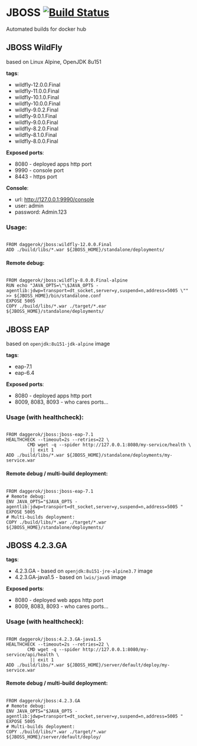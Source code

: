 # JBOSS [![Build Status](https://travis-ci.org/daggerok/jboss.svg?branch=master)](https://travis-ci.org/daggerok/jboss)
Automated builds for docker hub

## JBOSS WildFly
based on Linux Alpine, OpenJDK 8u151

**tags**:

- wildfly-12.0.0.Final
- wildfly-11.0.0.Final
- wildfly-10.1.0.Final
- wildfly-10.0.0.Final
- wildfly-9.0.2.Final
- wildfly-9.0.1.Final
- wildfly-9.0.0.Final
- wildfly-8.2.0.Final
- wildfly-8.1.0.Final
- wildfly-8.0.0.Final

**Exposed ports**:

- 8080 - deployed apps http port
- 9990 - console port
- 8443 - https port

**Console**:

- url: http://127.0.0.1:9990/console
- user: admin
- password: Admin.123

### Usage:

```

FROM daggerok/jboss:wildfly-12.0.0.Final
ADD ./build/libs/*.war ${JBOSS_HOME}/standalone/deployments/

```

#### Remote debug:

```

FROM daggerok/jboss:wildfly-8.0.0.Final-alpine
RUN echo "JAVA_OPTS=\"\$JAVA_OPTS -agentlib:jdwp=transport=dt_socket,server=y,suspend=n,address=5005 \"" >> ${JBOSS_HOME}/bin/standalone.conf
EXPOSE 5005
COPY ./build/libs/*.war ./target/*.ear ${JBOSS_HOME}/standalone/deployments/

```

## JBOSS EAP
based on `openjdk:8u151-jdk-alpine` image

**tags**:

- eap-7.1
- eap-6.4

**Exposed ports**:

- 8080 - deployed apps http port
- 8009, 8083, 8093 - who cares ports...

### Usage (with healthcheck):

```

FROM daggerok/jboss:jboss-eap-7.1
HEALTHCHECK --timeout=2s --retries=22 \
        CMD wget -q --spider http://127.0.0.1:8080/my-service/health \
         || exit 1
ADD ./build/libs/*.war ${JBOSS_HOME}/standalone/deployments/my-service.war

```

#### Remote debug / multi-build deployment:

```

FROM daggerok/jboss:jboss-eap-7.1
# Remote debug:
ENV JAVA_OPTS="$JAVA_OPTS -agentlib:jdwp=transport=dt_socket,server=y,suspend=n,address=5005 "
EXPOSE 5005
# Multi-builds deployment:
COPY ./build/libs/*.war ./target/*.war ${JBOSS_HOME}/standalone/deployments/

```

## JBOSS 4.2.3.GA

**tags**:

- 4.2.3.GA - based on `openjdk:8u151-jre-alpine3.7` image
- 4.2.3.GA-java1.5 - based on `lwis/java5` image

**Exposed ports**:

- 8080 - deployed web apps http port
- 8009, 8083, 8093 - who cares ports...

### Usage (with healthcheck):

```

FROM daggerok/jboss:4.2.3.GA-java1.5
HEALTHCHECK --timeout=2s --retries=22 \
        CMD wget -q --spider http://127.0.0.1:8080/my-service/api/health \
         || exit 1
ADD ./build/libs/*.war ${JBOSS_HOME}/server/default/deploy/my-service.war

```

#### Remote debug / multi-build deployment:

```

FROM daggerok/jboss:4.2.3.GA
# Remote debug:
ENV JAVA_OPTS="$JAVA_OPTS -agentlib:jdwp=transport=dt_socket,server=y,suspend=n,address=5005 "
EXPOSE 5005
# Multi-builds deployment:
COPY ./build/libs/*.war ./target/*.war ${JBOSS_HOME}/server/default/deploy/

```
